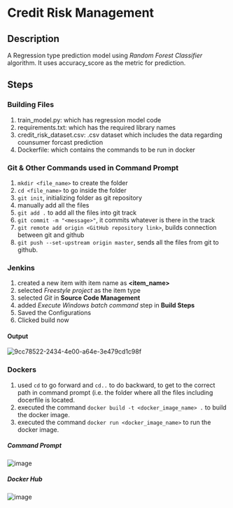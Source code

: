 # Credit Risk Management

## Description
A Regression type prediction model using *Random Forest Classifier* algorithm. It uses accuracy_score as the metric for prediction.

## Steps

### Building Files
1) train_model.py: which has regression model code
2) requirements.txt: which has the required library names
3) credit_risk_dataset.csv: .csv dataset which includes the data regarding counsumer forcast prediction
4) Dockerfile: which contains the commands to be run in docker

### Git & Other Commands used in Command Prompt
1) `mkdir <file_name>` to create the folder
2) `cd <file_name>` to go inside the folder
3) `git init`, initializing folder as git repository
4) manually add all the files
5) `git add .` to add all the files into git track
6) `git commit -m "<message>"`, it commits whatever is there in the track
7) `git remote add origin <GitHub repository link>`, builds connection between git and github
8) `git push --set-upstream origin master`, sends all the files from git to github.


### Jenkins
1) created a new item with item name as **<item_name>**
2) selected *Freestyle project* as the item type
3) selected *Git* in **Source Code Management**
4) added *Execute Windows batch command* step in **Build Steps**
5) Saved the Configurations
6) Clicked build now

#### Output
![9cc78522-2434-4e00-a64e-3e479cd1c98f](https://github.com/user-attachments/assets/20ae54b6-bdd8-4f78-a616-b857fe9262cc)



### Dockers
1) used `cd` to go forward and `cd..` to do backward, to get to the correct path in command prompt (i.e. the folder where all the files including docerfile is located.
2) executed the command `docker build -t <docker_image_name> .` to build the docker image.
3) executed the command `docker run <docker_image_name>` to run the docker image.


  ##### Command Prompt
 ![image](https://github.com/user-attachments/assets/a2d3b86c-f40b-4a92-9779-8b09c8873d81)

  ##### Docker Hub 
![image](https://github.com/user-attachments/assets/d48be8d0-9c1d-42ea-ad13-0270bee9152b)



